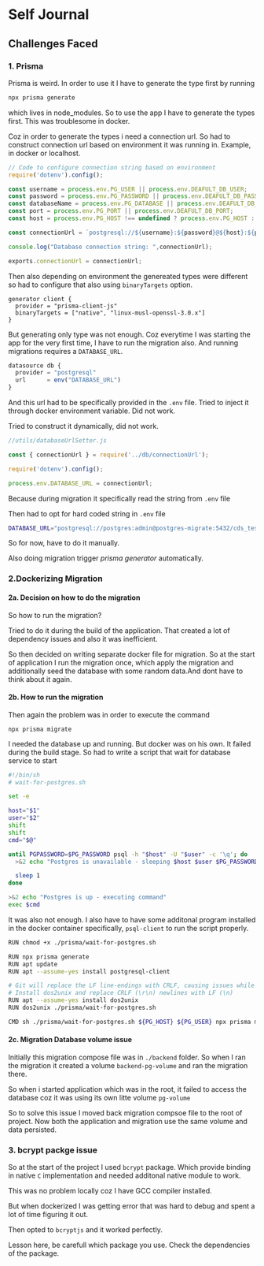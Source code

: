 # Self Journal

## Challenges Faced
### 1. Prisma
Prisma is weird. In order to use it I have to generate the type first by running 

```bash
npx prisma generate
```
which lives in node_modules. So to use the app I have to generate the types first. This was troublesome in docker.

Coz in order to generate the types i need a connection url. So had to construct connection url based on environment it was running in. Example, in docker or localhost.


```js
// Code to configure connection string based on environment
require('dotenv').config();

const username = process.env.PG_USER || process.env.DEAFULT_DB_USER;
const password = process.env.PG_PASSWORD || process.env.DEAFULT_DB_PASSWORD;
const databaseName = process.env.PG_DATABASE || process.env.DEAFULT_DB_DATABASE;
const port = process.env.PG_PORT || process.env.DEAFULT_DB_PORT;
const host = process.env.PG_HOST !== undefined ? process.env.PG_HOST : process.env.DEAFULT_DB_HOST; // Optional check for Docker environment (if applicable)

const connectionUrl = `postgresql://${username}:${password}@${host}:${port}/${databaseName}`;

console.log("Database connection string: ",connectionUrl);

exports.connectionUrl = connectionUrl;

```

Then also depending on environment the genereated types were different so had to configure that also using `binaryTargets` option.

```
generator client {
  provider = "prisma-client-js"
  binaryTargets = ["native", "linux-musl-openssl-3.0.x"]
}

```


But generating only type was not enough. Coz everytime I was starting the app for the very first time, I have to run the migration also. And running migrations requires a `DATABASE_URL`.

```js
datasource db {
  provider = "postgresql"
  url      = env("DATABASE_URL") 
}
```

And this url had to be specifically provided in the `.env` file. Tried to inject it through docker environment variable. Did  not work.

Tried to construct it dynamically, did not work.

```js
//utils/databaseUrlSetter.js

const { connectionUrl } = require('../db/connectionUrl');

require('dotenv').config();

process.env.DATABASE_URL = connectionUrl;
```


Because during migration it specifically read the string from `.env` file

Then had to opt for hard coded string in `.env` file

```bash
DATABASE_URL="postgresql://postgres:admin@postgres-migrate:5432/cds_test_office" 
```

So for now, have to do it manually.


Also doing migration trigger *prisma generator* automatically.

### 2.Dockerizing Migration

#### 2a. Decision on how to do the migration
So how to run the migration?

Tried to do it during the build of the application. That created a lot of dependency issues and also it was inefficient.

So then decided on writing separate docker file for migration.
So at the start of application I run the migration once,
which apply the migration and additionally seed the database with some random data.And dont have to think about it again.

#### 2b. How to run the migration

Then again the problem was in order to execute the command 

`npx prisma migrate`

I needed the database up and running. But docker was on his own. It failed during the build stage. So had to write a script that wait for database service to start

```bash
#!/bin/sh
# wait-for-postgres.sh

set -e

host="$1"
user="$2"
shift
shift
cmd="$@"

until PGPASSWORD=$PG_PASSWORD psql -h "$host" -U "$user" -c '\q'; do
  >&2 echo "Postgres is unavailable - sleeping $host $user $PG_PASSWORD"

  sleep 1
done

>&2 echo "Postgres is up - executing command"
exec $cmd
```

It was also not enough. I also have to have some additonal program installed in the docker container specifically, `psql-client` to run the script properly.

```bash
RUN chmod +x ./prisma/wait-for-postgres.sh

RUN npx prisma generate
RUN apt update
RUN apt --assume-yes install postgresql-client

# Git will replace the LF line-endings with CRLF, causing issues while executing the wait-for-postgres shell script
# Install dos2unix and replace CRLF (\r\n) newlines with LF (\n)
RUN apt --assume-yes install dos2unix
RUN dos2unix ./prisma/wait-for-postgres.sh

CMD sh ./prisma/wait-for-postgres.sh ${PG_HOST} ${PG_USER} npx prisma migrate deploy && node ./utils/dataSeeder.js
```

#### 2c. Migration Database volume issue

Initially this migration compose file was in `./backend` folder. So when I ran the migration it created a volume `backend-pg-volume` and ran the migration there.

So when i started application which was in the root, it failed to access the database coz it was using its own litte volume `pg-volume`

So to solve this issue I moved back migration compsoe file to the root of project. Now both the application and migration use the same volume and data persisted.


### 3. bcrypt packge issue

So at the start of the project I used `bcrypt` package. Which provide binding in native `C` implementation and needed additonal native module to work.

This was no problem locally coz I have GCC compiler installed. 

But when dockerized I was getting error that was hard to debug and spent a lot of time figuring it out.

Then opted to `bcryptjs` and it worked perfectly.

Lesson here, be carefull which package you use. Check the dependencies of the package.